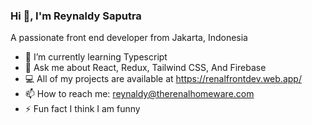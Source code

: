 ### Hi 👋, I'm Reynaldy Saputra   

A passionate front end developer from Jakarta, Indonesia

- 🌱     I’m currently learning Typescript
- 💬     Ask me about React, Redux, Tailwind CSS, And Firebase
- 💻     All of my projects are available at https://renalfrontdev.web.app/
- 📫     How to reach me: reynaldy@therenalhomeware.com
- ⚡      Fun fact I think I am funny   
